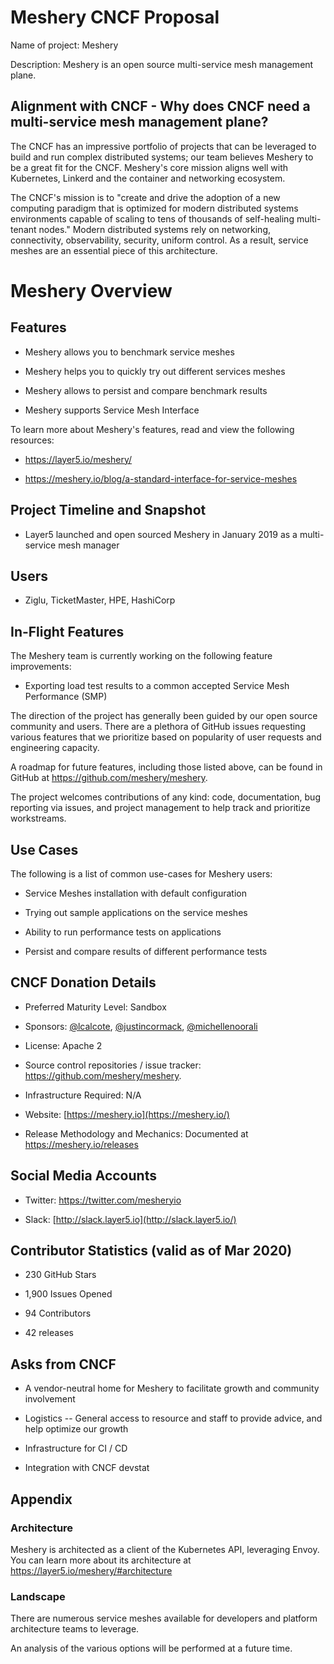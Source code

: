 # Meshery CNCF Proposal

Name of project: Meshery

Description: Meshery is an open source multi-service mesh management plane.

Alignment with CNCF - Why does CNCF need a multi-service mesh management plane?
-------------------------------------------------------------------------------
The CNCF has an impressive portfolio of projects that can be leveraged to build and run complex distributed systems; our team believes Meshery to be a great fit for the CNCF. Meshery's core mission aligns well with Kubernetes, Linkerd and the container and networking ecosystem. 

The CNCF's mission is to "create and drive the adoption of a new computing paradigm that is optimized for modern distributed systems environments capable of scaling to tens of thousands of self-healing multi-tenant nodes." Modern distributed systems rely on networking, connectivity, observability, security, uniform control. As a result, service meshes are an essential piece of this architecture.

Meshery Overview
================

Features
--------

-   Meshery allows you to benchmark service meshes

-   Meshery helps you to quickly try out different services meshes

-   Meshery allows to persist and compare benchmark results

-   Meshery supports Service Mesh Interface

To learn more about Meshery's features, read and view the following resources:

-   <https://layer5.io/meshery/>

-   <https://meshery.io/blog/a-standard-interface-for-service-meshes>

Project Timeline and Snapshot
-----------------------------

-   Layer5 launched and open sourced Meshery in January 2019 as a multi-service mesh manager

Users
-----

-   Ziglu, TicketMaster, HPE, HashiCorp

In-Flight Features
------------------

The Meshery team is currently working on the following feature improvements:

-   Exporting load test results to a common accepted Service Mesh Performance (SMP)

The direction of the project has generally been guided by our open source community and users. There are a plethora of GitHub issues requesting various features that we prioritize based on popularity of user requests and engineering capacity.

A roadmap for future features, including those listed above, can be found in GitHub at <https://github.com/meshery/meshery>.

The project welcomes contributions of any kind: code, documentation, bug reporting via issues, and project management to help track and prioritize workstreams.

Use Cases 
----------

The following is a list of common use-cases for Meshery users:

-   Service Meshes installation with default configuration

-   Trying out sample applications on the service meshes

-   Ability to run performance tests on applications

-   Persist and compare results of different performance tests

CNCF Donation Details
---------------------

-   Preferred Maturity Level: Sandbox

-   Sponsors: [@lcalcote](https://twitter.com/lcalcote), [@justincormack](https://twitter.com/justincormack), [@michellenoorali](https://twitter.com/michellenoorali)

-   License: Apache 2

-   Source control repositories / issue tracker:  <https://github.com/meshery/meshery>.

-   Infrastructure Required: N/A

-   Website:  [https://meshery.io](https://meshery.io/)

-   Release Methodology and Mechanics: Documented at <https://meshery.io/releases>

Social Media Accounts
---------------------

-   Twitter:  <https://twitter.com/mesheryio>

-   Slack:  [http://slack.layer5.io](http://slack.layer5.io/)

Contributor Statistics (valid as of Mar 2020)
---------------------------------------------

-   230 GitHub Stars

-   1,900 Issues Opened

-   94 Contributors

-   42 releases

Asks from CNCF
--------------

-   A vendor-neutral home for Meshery to facilitate growth and community involvement

-   Logistics -- General access to resource and staff to provide advice, and help optimize our growth

-   Infrastructure for CI / CD

-   Integration with CNCF devstat

Appendix
--------

### Architecture 

Meshery is architected as a client of the Kubernetes API, leveraging Envoy. You can learn more about its architecture at <https://layer5.io/meshery/#architecture>

### Landscape

There are numerous service meshes available for developers and platform architecture teams to leverage. 

An analysis of the various options will be performed at a future time.
